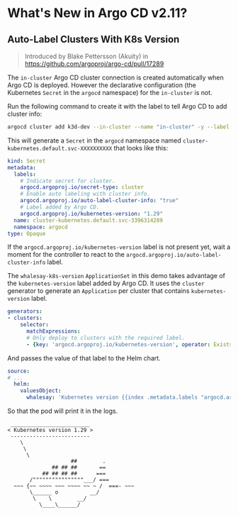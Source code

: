 # What's New in Argo CD v2.11?
## Auto-Label Clusters With K8s Version
> Introduced by Blake Pettersson (Akuity) in https://github.com/argoproj/argo-cd/pull/17289

The `in-cluster` Argo CD cluster connection is created automatically when Argo CD is deployed. However the declarative configuration (the Kubernetes `Secret` in the `argocd` namespace) for the `in-cluster` is not. 

Run the following command to create it with the label to tell Argo CD to add cluster info:
```bash
argocd cluster add k3d-dev --in-cluster --name "in-cluster" -y --label argocd.argoproj.io/auto-label-cluster-info="true"
```

This will generate a `Secret` in the `argocd` namespace named `cluster-kubernetes.default.svc-XXXXXXXXXX` that looks like this:
```yaml
kind: Secret
metadata:
  labels:
    # Indicate secret for cluster.
    argocd.argoproj.io/secret-type: cluster
    # Enable auto labeling with cluster info.
    argocd.argoproj.io/auto-label-cluster-info: "true"
    # Label added by Argo CD.
    argocd.argoproj.io/kubernetes-version: "1.29"
  name: cluster-kubernetes.default.svc-3396314289
  namespace: argocd
type: Opaque
```

If the `argocd.argoproj.io/kubernetes-version` label is not present yet, wait a moment for the controller to react to the `argocd.argoproj.io/auto-label-cluster-info` label.

The `whalesay-k8s-version` `ApplicationSet` in this demo takes advantage of the `kubernetes-version` label added by Argo CD. It uses the `cluster` generator to generate an `Application` per cluster that contains `kubernetes-version` label.

```yaml
generators:
- clusters:
    selector:
      matchExpressions:
      # Only deploy to clusters with the required label.
      - {key: 'argocd.argoproj.io/kubernetes-version', operator: Exists}
```

And passes the value of that label to the Helm chart.
```yaml
source:
# ...
  helm:
    valuesObject:
      whalesay: 'Kubernetes version {{index .metadata.labels "argocd.argoproj.io/kubernetes-version"}}'
```

So that the pod will print it in the logs.
```
 _________________________
< Kubernetes version 1.29 >
 -------------------------
    \
     \
      \
                    ##        .
              ## ## ##       ==
           ## ## ## ##      ===
       /""""""""""""""""___/ ===
  ~~~ {~~ ~~~~ ~~~ ~~~~ ~~ ~ /  ===- ~~~
       \______ o          __/
        \    \        __/
          \____\______/
```

